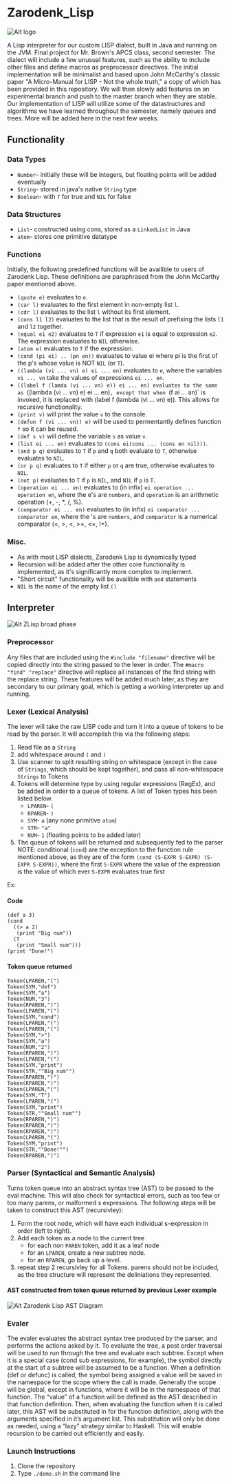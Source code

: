 # Zarodenk_Lisp  
![Alt logo](img/LogoColorPNG.png "logo")

A Lisp interpreter for our custom LISP dialect, built in Java and running on the JVM.  Final project for Mr. Brown's APCS class, second semester. The dialect will include a few unusual features, such as the ability to include other files and define macros as preprocessor directives.  The initial implementation will be minimalist and based upon John McCarthy's classic paper "A Micro-Manual for LISP - Not the whole truth," a copy of which has been provided in this repository.  We will then slowly add features on an experimental branch and push to the master branch when they are stable.  Our implementation of LISP will utilize some of the datastructures and algorithms we have learned throughout the semester, namely queues and trees.  More will be added here in the next few weeks.

## Functionality
### Data Types
* `Number`- initially these will be integers, but floating points will be added eventually  
* `String`- stored in java's native `String` type  
* `Boolean`- with `T` for true and `NIL` for false  

### Data Structures
* `List`- constructed using cons, stored as a `LinkedList` in Java  
* `atom`- stores one primitive datatype  

### Functions
Initially, the following predefined functions will be availible to users of Zarodenk Lisp. These definitions are paraphrased from the John McCarthy paper mentioned above.
* `(quote e)` evaluates to `e`.  
* `(car l)` evaluates to the first element in non-empty list `l`.  
* `(cdr l)` evaluates to the list `l` without its first element.  
* `(cons l1 l2)` evaluates to the list that is the result of prefixing the lists `l1` and `l2` together.  
* `(equal e1 e2)` evaluates to `T` if expression `e1` is equal to expression `e2`. The expression evaluates to `NIL` otherwise.  
* `(atom e)` evaluates to `T` if the expression.  
* `(cond (pi ei) .. (pn en))` evaluates to value ei where pi is the first of the p's whose value is NOT `NIL` (or `T`).  
* `((lambda (vi ... vn) e) ei ... en)` evaluates to `e`, where the variables `vi ... vn` take the values of expressions `ei ... en`.  
* `((label f (lamda (vi ... vn) e)) ei ... en) evaluates to the same as `((lambda (vi ... vn) e) ei ... en)`, except that when `(f ai ... an)` is invoked, it is replaced with (label f (lambda (vi ... vn) e)). This allows for recursive functionality.  
* `(print v)` will print the value `v` to the console.  
* `(defun f (vi ... vn)) e)` will be used to permentantly defines function `f` so it can be reused.  
* `(def s v)` will define the variable `s` as value `v`.  
* `(list ei ... en)` evaluates to `(cons ei(cons ... (cons en nil)))`.  
* `(and p q)` evaluates to `T` if `p` and `q` both evaluate to `T`, otherwise evaluates to `NIL`.  
* `(or p q)` evaluates to `T` if either `p` or `q` are true, otherwise evaluates to `NIL`.  
* `(not p)` evaluates to `T` if `p` is `NIL`, and `NIL` if `p` is `T`.  
* `(operation ei ... en)` evaluates to (in infix) `ei operation ... operation en`, where the e's are `numbers`, and `operation` is an arithmetic operation (+, -, *, /, %).  
* `(comparator ei ... en)` evaluates to (in infix) `ei comparator ... comparator en`, where the 's are `numbers`, and `comparator` is a numerical comparator (=, >, <, >=, <=, !=).  

### Misc.
* As with most LISP dialects, Zarodenk Lisp is dynamically typed  
* Recursion will be added after the other core functionality is implemented, as it's significantly more complex to implement.
* "Short circuit" functionality will be availible with `and` statements
* `NIL` is the name of the empty list `()`


## Interpreter
![Alt ZLisp broad phase](img/ZLispBroadDiagram.png "broadphase diagram")

### Preprocessor  
Any files that are included using the `#include "filename"` directive will be copied directly into the string passed to the lexer in order.  The `#macro "find" "replace"` directive will replace all instances of the find string with the replace string.  These features will be added much later, as they are secondary to our primary goal, which is getting a working interpreter up and running.

### Lexer (Lexical Analysis)
The lexer will take the raw LISP code and turn it into a queue of tokens to be read by the parser.  It will accomplish this via the following steps:
1. Read file as a `String`  
2. add whitespace around `(` and `)`  
3. Use scanner to split resulting string on whitespace (except in the case of `Strings`, which should be kept together), and pass all non-whitespace `Strings` to Tokens  
4. Tokens will determine type by using regular expressions (RegEx), and be added in order to a queue of tokens.  A list of Token types has been listed below.  
   * `LPAREN`- `(`  
   * `RPAREN`- `)`  
   * `SYM`- `a` (any none primitive `atom`) 
   * `STR`- `"a"`  
   * `NUM`- `1` (floating points to be added later)  
5. The queue of tokens will be returned and subsequently fed to the parser
NOTE: conditional (`cond`) are the exception to the function rule mentioned above, as they are of the form `(cond (S-EXPR S-EXPR) (S-EXPR S-EXPR))`, where the first `S-EXPR` where the value of the expression is the value of which ever `S-EXPR` evaluates true first  

Ex:
#### Code
	(def a 3)
	(cond
	  ((> a 2)
	   (print "Big num"))
	  (T
	   (print "Small num")))
	(print "Done!")
#### Token queue returned
	Token(LPAREN,"(")
	Token(SYM,"def")
	Token(SYM,"a")
	Token(NUM,"3")
	Token(RPAREN,")")
	Token(LPAREN,"(")
	Token(SYM,"cond")
	Token(LPAREN,"(")
	Token(LPAREN,"(")
	Token(SYM,">")
	Token(SYM,"a")
	Token(NUM,"2")
	Token(RPAREN,")")
	Token(LPAREN,"(")
	Token(SYM,"print")
	Token(STR,""Big num"")
	Token(RPAREN,")")
	Token(RPAREN,")")
	Token(LPAREN,"(")
	Token(SYM,"T")
	Token(LPAREN,"(")
	Token(SYM,"print")
	Token(STR,""Small num"")
	Token(RPAREN,")")
	Token(RPAREN,")")
	Token(RPAREN,")")
	Token(LPAREN,"(")
	Token(SYM,"print")
	Token(STR,""Done!"")
	Token(RPAREN,")")

### Parser (Syntactical and Semantic Analysis)
Turns token queue into an abstract syntax tree (AST) to be passed to the eval machine.  This will also check for syntactical errors, such as too few or too many parens, or malformed s expressions. The following steps will be taken to construct this AST (recursivley):
1. Form the root node, which will have each individual s-expression in order (left to right).  
2. Add each token as a node to the current tree  
   * for each non `PAREN` token, add it as a leaf node  
   * for an `LPAREN`, create a new subtree node.  
   * for an `RPAREN`, go back up a level.  
3. repeat step 2 recursivley for all Tokens. parens should not be included, as the tree structure will represent the deliniations they represented.  

#### AST constructed from token queue returned by previous Lexer example

![Alt Zarodenk Lisp AST Diagram](img/ZarodenkLispAST.png "AST diagram")

### Evaler
The evaler evaluates the abstract syntax tree produced by the parser, and performs the actions asked by it.  To evaluate the tree, a post order traversal will be used to run through the tree and evaluate each subtree. Except when it is a special case (cond sub expressions, for example), the symbol directly at the start of a subtree will be assumed to be a function.  When a definition (def or defunc) is called, the symbol being assigned a value will be saved in the namespace for the scope where the call is made.  Generally the scope will be global, except in functions, where it will be in the namespace of that function.  The “value” of a function will be defined as the AST described in that function definition.  Then, when evaluating the function when it is called later, this AST will be substituted in for the function definition, along with the arguments specified in it’s argument list.  This substitution will only be done as needed, using a “lazy” strategy similar to Haskell.  This will enable recursion to be carried out efficiently and easily.

### Launch Instructions
1. Clone the repository
2. Type `./demo.sh` in the command line
